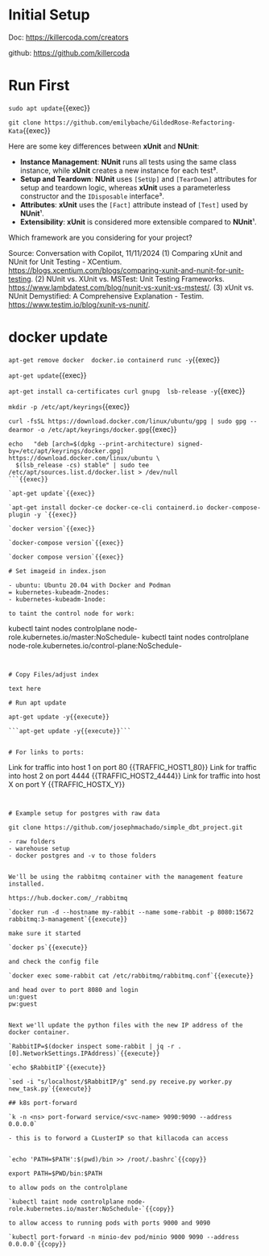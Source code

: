 
# Initial Setup

Doc: https://killercoda.com/creators

github: https://github.com/killercoda

# Run First

`sudo apt update`{{exec}}

`git clone https://github.com/emilybache/GildedRose-Refactoring-Kata`{{exec}}

Here are some key differences between **xUnit** and **NUnit**:

- **Instance Management**: **NUnit** runs all tests using the same class instance, while **xUnit** creates a new instance for each test³.
- **Setup and Teardown**: **NUnit** uses `[SetUp]` and `[TearDown]` attributes for setup and teardown logic, whereas **xUnit** uses a parameterless constructor and the `IDisposable` interface³.
- **Attributes**: **xUnit** uses the `[Fact]` attribute instead of `[Test]` used by **NUnit**¹.
- **Extensibility**: **xUnit** is considered more extensible compared to **NUnit**¹.

Which framework are you considering for your project?

Source: Conversation with Copilot, 11/11/2024
(1) Comparing xUnit and NUnit for Unit Testing - XCentium. https://blogs.xcentium.com/blogs/comparing-xunit-and-nunit-for-unit-testing.
(2) NUnit vs. XUnit vs. MSTest: Unit Testing Frameworks. https://www.lambdatest.com/blog/nunit-vs-xunit-vs-mstest/.
(3) xUnit vs. NUnit Demystified: A Comprehensive Explanation - Testim. https://www.testim.io/blog/xunit-vs-nunit/.

# docker update

`apt-get remove docker  docker.io containerd runc -y`{{exec}}

`apt-get update`{{exec}}

`apt-get install ca-certificates curl gnupg  lsb-release -y`{{exec}}

`mkdir -p /etc/apt/keyrings`{{exec}}

`curl -fsSL https://download.docker.com/linux/ubuntu/gpg | sudo gpg --dearmor -o /etc/apt/keyrings/docker.gpg`{{exec}}

```
echo   "deb [arch=$(dpkg --print-architecture) signed-by=/etc/apt/keyrings/docker.gpg] https://download.docker.com/linux/ubuntu \
  $(lsb_release -cs) stable" | sudo tee /etc/apt/sources.list.d/docker.list > /dev/null
```{{exec}}

`apt-get update`{{exec}}

`apt-get install docker-ce docker-ce-cli containerd.io docker-compose-plugin -y `{{exec}}

`docker version`{{exec}}

`docker-compose version`{{exec}}

`docker compose version`{{exec}}

# Set imageid in index.json

- ubuntu: Ubuntu 20.04 with Docker and Podman
= kubernetes-kubeadm-2nodes:
- kubernetes-kubeadm-1node:

to taint the control node for work:

```
kubectl taint nodes controlplane node-role.kubernetes.io/master:NoSchedule-
kubectl taint nodes controlplane node-role.kubernetes.io/control-plane:NoSchedule-
```


# Copy Files/adjust index

text here

# Run apt update

apt-get update -y{{execute}}

```apt-get update -y{{execute}}```


# For links to ports:

```
Link for traffic into host 1 on port 80
{{TRAFFIC_HOST1_80}}
Link for traffic into host 2 on port 4444
{{TRAFFIC_HOST2_4444}}
Link for traffic into host X on port Y
{{TRAFFIC_HOSTX_Y}}
```


# Example setup for postgres with raw data

git clone https://github.com/josephmachado/simple_dbt_project.git

- raw folders
- warehouse setup
- docker postgres and -v to those folders


We'll be using the rabbitmq container with the management feature installed.

https://hub.docker.com/_/rabbitmq

`docker run -d --hostname my-rabbit --name some-rabbit -p 8080:15672 rabbitmq:3-management`{{execute}}

make sure it started

`docker ps`{{execute}}

and check the config file

`docker exec some-rabbit cat /etc/rabbitmq/rabbitmq.conf`{{execute}}

and head over to port 8080 and login
un:guest
pw:guest


Next we'll update the python files with the new IP address of the docker container.

`RabbitIP=$(docker inspect some-rabbit | jq -r .[0].NetworkSettings.IPAddress)`{{execute}}

`echo $RabbitIP`{{execute}}

`sed -i "s/localhost/$RabbitIP/g" send.py receive.py worker.py new_task.py`{{execute}}

## k8s port-forward

`k -n <ns> port-forward service/<svc-name> 9090:9090 --address 0.0.0.0`

- this is to forword a CLusterIP so that killacoda can access


`echo 'PATH=$PATH':$(pwd)/bin >> /root/.bashrc`{{copy}}

export PATH=$PWD/bin:$PATH

to allow pods on the controlplane

`kubectl taint node controlplane node-role.kubernetes.io/master:NoSchedule-`{{copy}}

to allow access to running pods with ports 9000 and 9090

`kubectl port-forward -n minio-dev pod/minio 9000 9090 --address 0.0.0.0`{{copy}}
